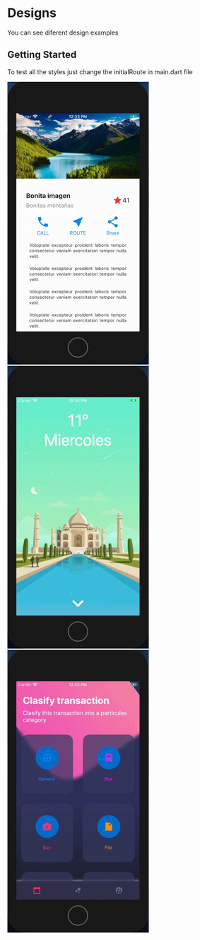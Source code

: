 # Designs

You can see diferent design examples

## Getting Started

To test all the styles just change the initialRoute in main.dart file <br/>

![Alt Text](previews/basic-design.gif) &nbsp; &nbsp; ![Alt Text](previews/design-scroll.gif) &nbsp; &nbsp; ![Alt Text](previews/designs.gif)
